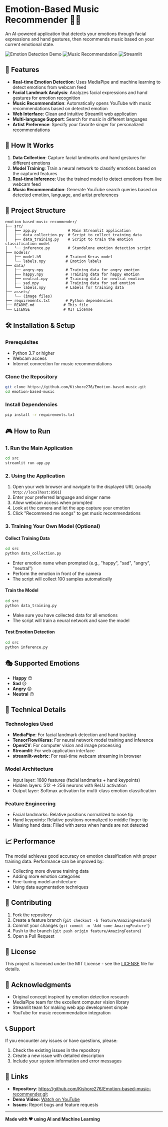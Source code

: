 # Emotion-Based Music Recommender 🎵😊

An AI-powered application that detects your emotions through facial expressions and hand gestures, then recommends music based on your current emotional state.

![Emotion Detection Demo](https://img.shields.io/badge/AI-Emotion%20Detection-blue) ![Music Recommendation](https://img.shields.io/badge/Music-Recommendation-green) ![Streamlit](https://img.shields.io/badge/Streamlit-Web%20App-red)

## 🎯 Features

- **Real-time Emotion Detection**: Uses MediaPipe and machine learning to detect emotions from webcam feed
- **Facial Landmark Analysis**: Analyzes facial expressions and hand gestures for emotion recognition
- **Music Recommendation**: Automatically opens YouTube with music recommendations based on detected emotion
- **Web Interface**: Clean and intuitive Streamlit web application
- **Multi-language Support**: Search for music in different languages
- **Artist Preference**: Specify your favorite singer for personalized recommendations

## 🚀 How It Works

1. **Data Collection**: Capture facial landmarks and hand gestures for different emotions
2. **Model Training**: Train a neural network to classify emotions based on the captured features
3. **Real-time Inference**: Use the trained model to detect emotions from live webcam feed
4. **Music Recommendation**: Generate YouTube search queries based on detected emotion, language, and artist preferences

## 📁 Project Structure

```
emotion-based-music-recommender/
├── src/
│   ├── app.py              # Main Streamlit application
│   ├── data_collection.py  # Script to collect training data
│   ├── data_training.py    # Script to train the emotion classification model
│   └── inference.py        # Standalone emotion detection script
├── models/
│   ├── model.h5           # Trained Keras model
│   └── labels.npy         # Emotion labels
├── data/
│   ├── angry.npy          # Training data for angry emotion
│   ├── happy.npy          # Training data for happy emotion
│   ├── neutral.npy        # Training data for neutral emotion
│   ├── sad.npy            # Training data for sad emotion
│   └── labels.npy         # Labels for training data
├── assets/
│   └── (image files)
├── requirements.txt       # Python dependencies
├── README.md             # This file
└── LICENSE               # MIT License
```

## 🛠️ Installation & Setup

### Prerequisites
- Python 3.7 or higher
- Webcam access
- Internet connection for music recommendations

### Clone the Repository
```bash
git clone https://github.com/Kishore276/Emotion-based-music.git
cd emotion-based-music
```

### Install Dependencies
```bash
pip install -r requirements.txt
```

## 🎮 How to Run

### 1. Run the Main Application
```bash
cd src
streamlit run app.py
```

### 2. Using the Application
1. Open your web browser and navigate to the displayed URL (usually `http://localhost:8501`)
2. Enter your preferred language and singer name
3. Allow webcam access when prompted
4. Look at the camera and let the app capture your emotion
5. Click "Recommend me songs" to get music recommendations

### 3. Training Your Own Model (Optional)

#### Collect Training Data
```bash
cd src
python data_collection.py
```
- Enter emotion name when prompted (e.g., "happy", "sad", "angry", "neutral")
- Perform the emotion in front of the camera
- The script will collect 100 samples automatically

#### Train the Model
```bash
cd src
python data_training.py
```
- Make sure you have collected data for all emotions
- The script will train a neural network and save the model

#### Test Emotion Detection
```bash
cd src
python inference.py
```

## 🎭 Supported Emotions

- **Happy** 😊
- **Sad** 😢
- **Angry** 😠
- **Neutral** 😐

## 🔧 Technical Details

### Technologies Used
- **MediaPipe**: For facial landmark detection and hand tracking
- **TensorFlow/Keras**: For neural network model training and inference
- **OpenCV**: For computer vision and image processing
- **Streamlit**: For web application interface
- **streamlit-webrtc**: For real-time webcam streaming in browser

### Model Architecture
- Input layer: 1680 features (facial landmarks + hand keypoints)
- Hidden layers: 512 → 256 neurons with ReLU activation
- Output layer: Softmax activation for multi-class emotion classification

### Feature Engineering
- Facial landmarks: Relative positions normalized to nose tip
- Hand keypoints: Relative positions normalized to middle finger tip
- Missing hand data: Filled with zeros when hands are not detected

## 📈 Performance

The model achieves good accuracy on emotion classification with proper training data. Performance can be improved by:
- Collecting more diverse training data
- Adding more emotion categories
- Fine-tuning model architecture
- Using data augmentation techniques

## 🤝 Contributing

1. Fork the repository
2. Create a feature branch (`git checkout -b feature/AmazingFeature`)
3. Commit your changes (`git commit -m 'Add some AmazingFeature'`)
4. Push to the branch (`git push origin feature/AmazingFeature`)
5. Open a Pull Request

## 📝 License

This project is licensed under the MIT License - see the [LICENSE](LICENSE) file for details.

## 🙏 Acknowledgments

- Original concept inspired by emotion detection research
- MediaPipe team for the excellent computer vision library
- Streamlit team for making web app development simple
- YouTube for music recommendation integration

## 📞 Support

If you encounter any issues or have questions, please:
1. Check the existing issues in the repository
2. Create a new issue with detailed description
3. Include your system information and error messages

## 🔗 Links

- **Repository**: https://github.com/Kishore276/Emotion-based-music-recommender.git
- **Demo Video**: [Watch on YouTube](https://youtu.be/uDzLxos0lNU)
- **Issues**: Report bugs and feature requests

---

**Made with ❤️ using AI and Machine Learning**